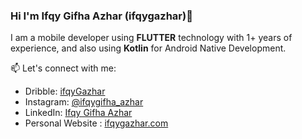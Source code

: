### Hi I'm Ifqy Gifha Azhar (ifqygazhar)👋

I am a mobile developer using **FLUTTER** technology with 1+ years of experience, and also using **Kotlin** for Android Native Development. 

📫 Let's connect with me:
  - Dribble: [ifqyGazhar](https://dribbble.com/ifqyGazhar)
  - Instagram: [@ifqygifha_azhar](https://www.instagram.com/ifqygifha_azhar)
  - LinkedIn: [Ifqy Gifha Azhar](https://www.linkedin.com/in/ifqygazhar/)
  - Personal Website : [ifqygazhar.com](https://ifqygazhar.com)
